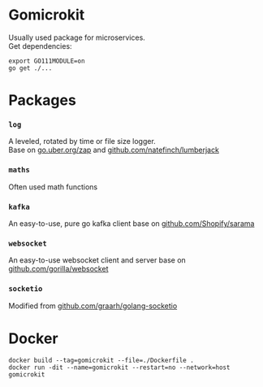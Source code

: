 # Gomicrokit
Usually used package for microservices.   
Get dependencies:
```
export GO111MODULE=on
go get ./...
```

# Packages

### `log`
A leveled, rotated by time or file size logger.  
Base on [go.uber.org/zap]() and [github.com/natefinch/lumberjack]()

### `maths`
Often used math functions

### `kafka`
An easy-to-use, pure go kafka client base on [github.com/Shopify/sarama]()

### `websocket`
An easy-to-use websocket client and server base on [github.com/gorilla/websocket]()

### `socketio`
Modified from [github.com/graarh/golang-socketio]()

# Docker
```docker build --tag=gomicrokit --file=./Dockerfile .```  
```docker run -dit --name=gomicrokit --restart=no --network=host gomicrokit```  
